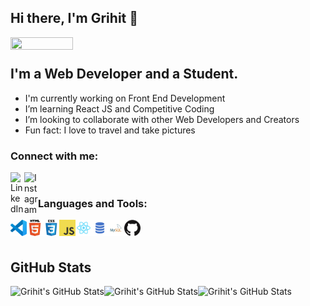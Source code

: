 ## Hi there, I'm Grihit 👋
<img align="left" width="100px" height="20px" src="https://komarev.com/ghpvc/?username=Grihit" /><br />

## I'm a Web Developer and a Student.
- I'm currently working on Front End Development
- I’m learning React JS and Competitive Coding
- I’m looking to collaborate with other Web Developers and Creators
- Fun fact: I love to travel and take pictures

### Connect with me:

[<img align="left" alt="LinkedIn" width="22px" src="https://cdn1.iconfinder.com/data/icons/logotypes/32/square-linkedin-512.png" />][linkedin]
[<img align="left" alt="Instagram" width="22px" src="https://cdn4.iconfinder.com/data/icons/social-media-2146/512/25_social-512.png" />][instagram]

<br />

### Languages and Tools:

<img align="left" alt="Visual Studio Code" width="26px" src="https://raw.githubusercontent.com/github/explore/80688e429a7d4ef2fca1e82350fe8e3517d3494d/topics/visual-studio-code/visual-studio-code.png" />
<img align="left" alt="HTML5" width="26px" src="https://raw.githubusercontent.com/github/explore/80688e429a7d4ef2fca1e82350fe8e3517d3494d/topics/html/html.png" />
<img align="left" alt="CSS3" width="26px" src="https://raw.githubusercontent.com/github/explore/80688e429a7d4ef2fca1e82350fe8e3517d3494d/topics/css/css.png" />
<img align="left" alt="JavaScript" width="26px" src="https://raw.githubusercontent.com/github/explore/80688e429a7d4ef2fca1e82350fe8e3517d3494d/topics/javascript/javascript.png" />
<img align="left" alt="React" width="26px" src="https://raw.githubusercontent.com/github/explore/80688e429a7d4ef2fca1e82350fe8e3517d3494d/topics/react/react.png" />
<img align="left" alt="SQL" width="26px" src="https://raw.githubusercontent.com/github/explore/80688e429a7d4ef2fca1e82350fe8e3517d3494d/topics/sql/sql.png" />
<img align="left" alt="MySQL" width="26px" src="https://raw.githubusercontent.com/github/explore/80688e429a7d4ef2fca1e82350fe8e3517d3494d/topics/mysql/mysql.png" />
<img align="left" alt="GitHub" width="26px" src="https://raw.githubusercontent.com/github/explore/78df643247d429f6cc873026c0622819ad797942/topics/github/github.png" />

<br />
<br />


 ## GitHub Stats
  <img align="left" alt="Grihit's GitHub Stats" src="https://github-readme-stats.vercel.app/api?username=Grihit&show_icons=true&hide_border=true&theme=radical" />
  <img align="left" alt="Grihit's GitHub Stats" src="https://github-readme-stats.vercel.app/api/top-langs/?username=Grihit&layout=compact&theme=radical&hide_border=true" />
  <img align="left" alt="Grihit's GitHub Stats" src="https://github-readme-streak-stats.herokuapp.com?user=Grihit&theme=radical&hide_border=true" />


[instagram]: https://instagram.com/grihitbudhiraja
[linkedin]: https://www.linkedin.com/in/grihitbudhiraja/

